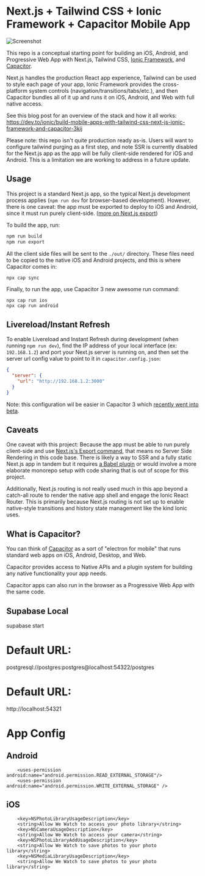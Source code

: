 # Next.js + Tailwind CSS + Ionic Framework + Capacitor Mobile App

![Screenshot](./screenshot.png)

This repo is a conceptual starting point for building an iOS, Android, and Progressive Web App with Next.js, Tailwind CSS, [Ionic Framework](https://ionicframework.com/), and [Capacitor](https://capacitorjs.com/).

Next.js handles the production React app experience, Tailwind can be used to style each page of your app, Ionic Framework provides the cross-platform system controls (navigation/transitions/tabs/etc.), and then Capacitor bundles all of it up and runs it on iOS, Android, and Web with full native access.

See this blog post for an overview of the stack and how it all works: https://dev.to/ionic/build-mobile-apps-with-tailwind-css-next-js-ionic-framework-and-capacitor-3kij

Please note: this repo isn't quite production ready as-is. Users will want to configure tailwind purging as a first step, and note SSR is currently disabled for the Next.js app as the app will be fully client-side rendered for iOS and Android. This is a limitation we are working to address in a future update.

## Usage

This project is a standard Next.js app, so the typical Next.js development process applies (`npm run dev` for browser-based development). However, there is one caveat: the app must be exported to deploy to iOS and Android, since it must run purely client-side. ([more on Next.js export](https://nextjs.org/docs/advanced-features/static-html-export))

To build the app, run:

```bash
npm run build
npm run export
```

All the client side files will be sent to the `./out/` directory. These files need to be copied to the native iOS and Android projects, and this is where Capacitor comes in:

```bash
npx cap sync
```

Finally, to run the app, use Capacitor 3 new awesome run command:

```
npx cap run ios
npx cap run android
```

## Livereload/Instant Refresh

To enable Livereload and Instant Refresh during development (when running `npm run dev`), find the IP address of your local interface (ex: `192.168.1.2`) and port your Next.js server is running on, and then set the server url config value to point to it in `capacitor.config.json`:

```json
{
  "server": {
    "url": "http://192.168.1.2:3000"
  }
}
```

Note: this configuration wil be easier in Capacitor 3 which [recently went into beta](https://capacitorjs.com/blog/announcing-capacitor-3-0-beta).

## Caveats

One caveat with this project: Because the app must be able to run purely client-side and use [Next.js's Export command](https://nextjs.org/docs/advanced-features/static-html-export), that means no Server Side Rendering in this code base. There is likely a way to SSR and a fully static Next.js app in tandem but it requires [a Babel plugin](https://github.com/erzr/next-babel-conditional-ssg-ssr) or would involve a more elaborate monorepo setup with code sharing that is out of scope for this project.

Additionally, Next.js routing is not really used much in this app beyond a catch-all route to render the native app shell and engage the Ionic React Router. This is primarily because Next.js routing is not set up to enable native-style transitions and history state management like the kind Ionic uses. 

## What is Capacitor?

You can think of [Capacitor](https://capacitorjs.com/) as a sort of "electron for mobile" that runs standard web apps on iOS, Android, Desktop, and Web.

Capacitor provides access to Native APIs and a plugin system for building any native functionality your app needs.

Capacitor apps can also run in the browser as a Progressive Web App with the same code.


## Supabase Local
supabase start

# Default URL:
postgresql://postgres:postgres@localhost:54322/postgres

# Default URL:
http://localhost:54321


# App Config
## Android
```
    <uses-permission android:name="android.permission.READ_EXTERNAL_STORAGE"/>
    <uses-permission android:name="android.permission.WRITE_EXTERNAL_STORAGE" />
```


## iOS
```
    <key>NSPhotoLibraryUsageDescription</key>
    <string>Allow We Watch to access your photo library</string>
    <key>NSCameraUsageDescription</key>
    <string>Allow We Watch to access your camera</string>
    <key>NSPhotoLibraryAddUsageDescription</key>
    <string>Allow We Watch to save photos to your photo library</string>
    <key>NSMediaLibraryUsageDescription</key>
    <string>Allow We Watch to save photos to your photo library</string>
``` 